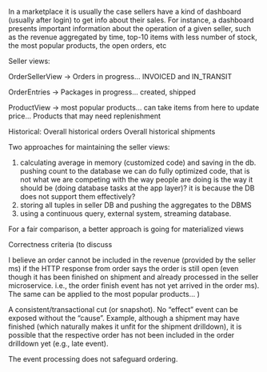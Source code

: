 ﻿In a marketplace it is usually the case sellers have a kind of dashboard (usually after login) to get info about their sales.
For instance, a dashboard presents important information about the operation of a given seller, such as the revenue aggregated
by time, top-10 items with less number of stock, the most popular products, the open orders, etc

Seller views:

OrderSellerView -> Orders in progress...
INVOICED and IN_TRANSIT

OrderEntries -> Packages in progress...
created, shipped

ProductView -> most popular products... can take items from here to update price...
Products that may need replenishment

Historical:
Overall historical orders
Overall historical shipments

Two approaches for maintaining the seller views:

1. calculating average in memory (customized code) and saving in the db. pushing count to the database
    we can do fully optimized code, that is not what we are competing with
    the way people are doing is the way it should be (doing database tasks at the app layer)?
    it is because the DB does not support them effectively?
2. storing all tuples in seller DB and pushing the aggregates to the DBMS
3. using a continuous query, external system, streaming database.

For a fair comparison, a better approach is going for materialized views


Correctness criteria (to discuss

I believe an order cannot be included in the revenue (provided by the seller ms) if the HTTP response
from order says the order is still open (even though it has been finished on shipment and already processed
in the seller microservice. i.e., the order finish event has not yet arrived in the order ms). The same can
be applied to the most popular products... )

A consistent/transactional cut (or snapshot). No “effect” event can be exposed without the “cause”.
Example, although a shipment may have finished (which naturally makes it unfit for the shipment drilldown),
it is possible that the respective order has not been included in the order drilldown yet (e.g., late event).

The event processing does not safeguard ordering.